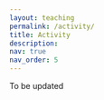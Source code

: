 ```yaml
---
layout: teaching
permalink: /activity/
title: Activity
description:
nav: true
nav_order: 5
---
```


To be updated
